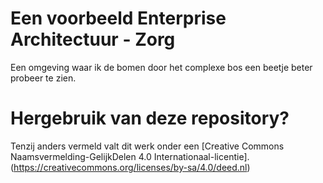 # Een voorbeeld Enterprise Architectuur - Zorg
Een omgeving waar ik de bomen door het complexe bos een beetje beter probeer te zien.




# Hergebruik van deze repository?
Tenzij anders vermeld valt dit werk onder een [Creative Commons Naamsvermelding-GelijkDelen 4.0 Internationaal-licentie].(https://creativecommons.org/licenses/by-sa/4.0/deed.nl)
